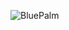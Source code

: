 ![BluePalm](https://github.com/yuankong666/Ultimate-RAT-Collection/assets/128066597/8e2857c8-95d9-41a7-bf40-9d10b51268b9)
